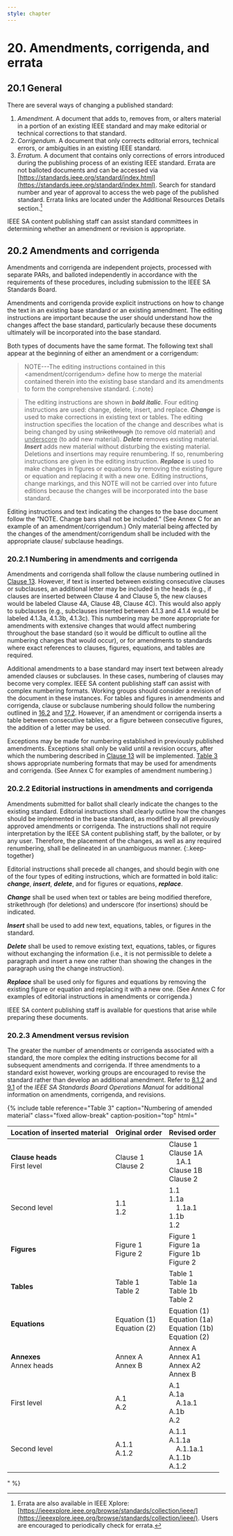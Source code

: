 ```yaml
---
style: chapter
---
```


# 20. Amendments, corrigenda, and errata

## 20.1 General

There are several ways of changing a published standard:

1. *Amendment.* A document that adds to, removes from, or alters material in a portion of an existing IEEE standard and may make editorial or technical corrections to that standard.
2. *Corrigendum.* A document that only corrects editorial errors, technical errors, or ambiguities in an existing IEEE standard.
3. *Erratum.* A document that contains only corrections of errors introduced during the publishing process of an existing IEEE standard. Errata are not balloted documents and can be accessed via [https://standards.ieee.org/standard/index.html](https://standards.ieee.org/standard/index.html). Search for standard number and year of approval to access the web page of the published standard. Errata links are located under the Additional Resources Details section.[^errata]

IEEE SA content publishing staff can assist standard committees in determining whether an amendment or revision is appropriate.

[^errata]: Errata are also available in IEEE Xplore: [https://ieeexplore.ieee.org/browse/standards/collection/ieee/](https://ieeexplore.ieee.org/browse/standards/collection/ieee/). Users are encouraged to periodically check for errata.

## 20.2 Amendments and corrigenda

Amendments and corrigenda are independent projects, processed with separate PARs, and balloted independently in accordance with the requirements of these procedures, including submission to the IEEE SA Standards Board.

Amendments and corrigenda provide explicit instructions on how to change the text in an existing base standard or an existing amendment. The editing instructions are important because the user should understand how the changes affect the base standard, particularly because these documents ultimately will be incorporated into the base standard.

Both types of documents have the same format. The following text shall appear at the beginning of either an amendment or a corrigendum:

> NOTE---The editing instructions contained in this \<amendment/corrigendum\> define how to merge the material contained therein into the existing base standard and its amendments to form the comprehensive standard.
{:.note}

> The editing instructions are shown in ***bold italic***. Four editing instructions are used: change, delete, insert, and replace. ***Change*** is used to make corrections in existing text or tables. The editing instruction specifies the location of the change and describes what is being changed by using <strike>strikethrough</strike> (to remove old material) and <ins>underscore</ins> (to add new material). ***Delete*** removes existing material. ***Insert*** adds new material without disturbing the existing material. Deletions and insertions may require renumbering. If so, renumbering instructions are given in the editing instruction. ***Replace*** is used to make changes in figures or equations by removing the existing figure or equation and replacing it with a new one. Editing instructions, change markings, and this NOTE will not be carried over into future editions because the changes will be incorporated into the base standard.

Editing instructions and text indicating the changes to the base document follow the “NOTE. Change bars shall not be included.” (See Annex C for an example of an amendment/corrigendum.) Only material being affected by the changes of the amendment/corrigendum shall be included with the appropriate clause/ subclause headings.

### 20.2.1 Numbering in amendments and corrigenda

Amendments and corrigenda shall follow the clause numbering outlined in [Clause 13](13.html). However, if text is inserted between existing consecutive clauses or subclauses, an additional letter may be included in the heads (e.g., if clauses are inserted between Clause 4 and Clause 5, the new clauses would be labeled Clause 4A, Clause 4B, Clause 4C). This would also apply to subclauses (e.g., subclauses inserted between 4.1.3 and 4.1.4 would be labeled 4.1.3a, 4.1.3b, 4.1.3c). This numbering may be more appropriate for amendments with extensive changes that would affect numbering throughout the base standard (so it would be difficult to outline all the numbering changes that would occur), or for amendments to standards where exact references to clauses, figures, equations, and tables are required.

Additional amendments to a base standard may insert text between already amended clauses or subclauses. In these cases, numbering of clauses may become very complex. IEEE SA content publishing staff can assist with complex numbering formats. Working groups should consider a revision of the document in these instances. For tables and figures in amendments and corrigenda, clause or subclause numbering should follow the numbering outlined in [16.2](16.html#162-numbering-and-capitalization-in-tables) and [17.2](17.html#172-figure-numbering-and-titles). However, if an amendment or corrigenda inserts a table between consecutive tables, or a figure between consecutive figures, the addition of a letter may be used.

Exceptions may be made for numbering established in previously published amendments. Exceptions shall only be valid until a revision occurs, after which the numbering described in [Clause 13](13.html) will be implemented. [Table 3](#table-3) shows appropriate numbering formats that may be used for amendments and corrigenda. (See Annex C for examples of amendment numbering.)

### 20.2.2 Editorial instructions in amendments and corrigenda

Amendments submitted for ballot shall clearly indicate the changes to the existing standard. Editorial instructions shall clearly outline how the changes should be implemented in the base standard, as modified by all previously approved amendments or corrigenda. The instructions shall not require interpretation by the IEEE SA content publishing staff, by the balloter, or by any user. Therefore, the placement of the changes, as well as any required renumbering, shall be delineated in an unambiguous manner.
{:.keep-together}

Editorial instructions shall precede all changes, and should begin with one of the four types of editing instructions, which are formatted in bold italic: ***change***, ***insert***, ***delete***, and for figures or equations, ***replace***.

***Change*** shall be used when text or tables are being modified therefore, strikethrough (for deletions) and underscore (for insertions) should be indicated.

***Insert*** shall be used to add new text, equations, tables, or figures in the standard.

***Delete*** shall be used to remove existing text, equations, tables, or figures without exchanging the information (i.e., it is not permissible to delete a paragraph and insert a new one rather than showing the changes in the paragraph using the change instruction).

***Replace*** shall be used only for figures and equations by removing the existing figure or equation and replacing it with a new one. (See Annex C for examples of editorial instructions in amendments or corrigenda.)

IEEE SA content publishing staff is available for questions that arise while preparing these documents.

### 20.2.3 Amendment versus revision

The greater the number of amendments or corrigenda associated with a standard, the more complex the editing instructions become for all subsequent amendments and corrigenda. If three amendments to a standard exist however, working groups are encouraged to revise the standard rather than develop an additional amendment. Refer to [8.1.2](https://standards.ieee.org/about/policies/opman/sect8/#8.1.2) and [9.1](https://standards.ieee.org/about/policies/sa-opman/sect9.html#9.1) of the *IEEE SA Standards Board Operations Manual* for additional information on amendments, corrigenda, and revisions.

{% include table
   reference="Table 3"
   caption="Numbering of amended material"
   class="fixed allow-break"
   caption-position="top"
   html="<table>
<thead>
  <tr>
    <th>Location of inserted material</th>
    <th>Original order</th>
    <th>Revised order</th>
  </tr>
</thead>
<tbody>
  <tr>
    <td><b>Clause heads</b><br>First level</td>
    <td>Clause 1<br>Clause 2</td>
    <td>Clause 1<br>Clause 1A<br>&#x2003;1A.1<br>Clause 1B<br>Clause 2</td>
  </tr>
  <tr>
    <td>Second level</td>
    <td>1.1<br>1.2</td>
    <td>1.1<br>1.1a<br>&#x2003;1.1a.1<br>1.1b<br>1.2</td>
  </tr>
  <tr>
    <td><b>Figures</b></td>
    <td>Figure 1<br>Figure 2</td>
    <td>Figure 1<br>Figure 1a<br>Figure 1b<br>Figure 2</td>
  </tr>
  <tr>
    <td><b>Tables</b></td>
    <td>Table 1<br>Table 2</td>
    <td>Table 1 <br>Table 1a<br>Table 1b<br>Table 2</td>
  </tr>
  <tr>
    <td><b>Equations</b></td>
    <td>Equation (1)<br>Equation (2)</td>
    <td>Equation (1)<br>Equation (1a)<br>Equation (1b)<br>Equation (2)</td>
  </tr>
  <tr>
    <td><b>Annexes</b><br>Annex heads</td>
    <td> Annex A<br>Annex B</td>
    <td> Annex A<br>Annex A1<br>Annex A2<br>Annex B</td>
  </tr>
  <tr>
    <td>First level</td>
    <td>A.1<br>A.2</td>
    <td>A.1<br>A.1a<br>&#x2003;A.1a.1<br>A.1b<br>A.2</td>
  </tr>
  <tr>
    <td>Second level</td>
    <td>A.1.1<br>A.1.2</td>
    <td>A.1.1<br>A.1.1a<br>&#x2003;A.1.1a.1<br>A.1.1b<br>A.1.2</td>
  </tr>
</tbody>
</table>"
%}
